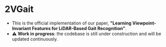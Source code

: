 # 2VGait

* This is the official implementation of our paper, **"Learning Viewpoint-Invariant Features for LiDAR-Based Gait Recognition"**.
* ⚠️ **Work in progress**: the codebase is still under construction and will be updated continuously.
